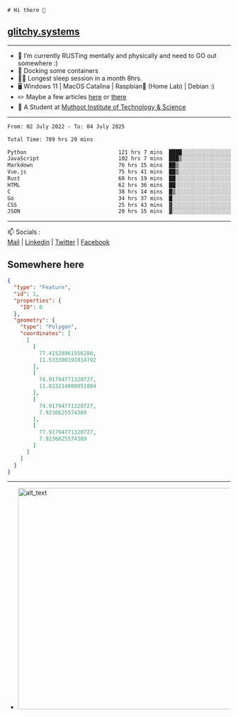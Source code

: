 ```
# Hi there 👋
```
## [glitchy.systems](https://glitchy.systems)
---

- 🌱 I’m currently RUSTing mentally and physically and need to GO out somewhere :)
- 🐋 Docking some containers
- 😶‍🌫️ Longest sleep session in a month 8hrs.
- 🖥️ Windows 11 | MacOS Catalina | Raspbian🥧 (Home Lab) | Debian :)
- ✏️ Maybe a few articles [here](https://medium.com/@advaithnarayanan8) or [there](https://medium.com/@advaithnarayanan8)
- 📑 A Student at [Muthoot Institute of Technology & Science](https://mgmits.ac.in/)



---

<!--START_SECTION:waka-->

```txt
From: 02 July 2022 - To: 04 July 2025

Total Time: 789 hrs 29 mins

Python                             121 hrs 7 mins  ████░░░░░░░░░░░░░░░░░░░░░   15.34 %
JavaScript                         102 hrs 7 mins  ███▒░░░░░░░░░░░░░░░░░░░░░   12.94 %
Markdown                           76 hrs 15 mins  ██▒░░░░░░░░░░░░░░░░░░░░░░   09.66 %
Vue.js                             75 hrs 41 mins  ██▒░░░░░░░░░░░░░░░░░░░░░░   09.59 %
Rust                               68 hrs 19 mins  ██░░░░░░░░░░░░░░░░░░░░░░░   08.65 %
HTML                               62 hrs 36 mins  ██░░░░░░░░░░░░░░░░░░░░░░░   07.93 %
C                                  38 hrs 14 mins  █▒░░░░░░░░░░░░░░░░░░░░░░░   04.84 %
Go                                 34 hrs 37 mins  █░░░░░░░░░░░░░░░░░░░░░░░░   04.38 %
CSS                                25 hrs 43 mins  ▓░░░░░░░░░░░░░░░░░░░░░░░░   03.26 %
JSON                               20 hrs 15 mins  ▓░░░░░░░░░░░░░░░░░░░░░░░░   02.57 %
```

<!--END_SECTION:waka-->

---

📫 Socials :<br>
[Mail](mailto:advaith@glitchy.systems) | [Linkedin](https://www.linkedin.com/in/advaith-narayanan-a72152214/) | [Twitter](https://twitter.com/advaithnarayan) | [Facebook](https://screenmessage.com/qinq)

## Somewhere here

```geojson
{
  "type": "Feature",
  "id": 1,
  "properties": {
    "ID": 0
  },
  "geometry": {
    "type": "Polygon",
    "coordinates": [
      [
        [
          77.41528961556286,
          11.533300191814792
        ],
        [
          74.91794771320727,
          11.823214080851884
        ],
        [
          74.91794771320727,
          7.9236625574369
        ],
        [
          77.91794771320727,
          7.9236625574369
        ]
      ]
    ]
  }
}
```


--- 
- [<img alt="alt_text" width="500px" src="https://valid.x86.fr/cache/banner/xv24bv-6.png" />](https://valid.x86.fr/xv24bv)


